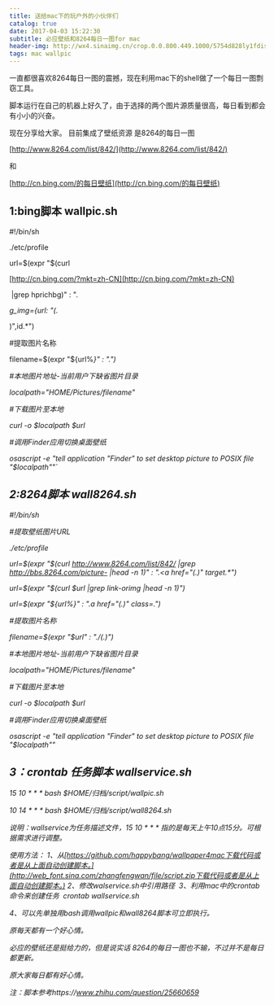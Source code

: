 ```yaml
---
title: 送给mac下的玩户外的小伙伴们
catalog: true
date: 2017-04-03 15:22:30
subtitle: 必应壁纸和8264每日一图for mac
header-img: http://wx4.sinaimg.cn/crop.0.0.800.449.1000/5754d828ly1fdisd5mk98j20m80gotsk.jpg
tags: mac wallpic
---
```

<div class="main_editor" node-type="articleContent">

<div class="WB_editor_iframe" node-type="contentBody" style="opacity: 1; zoom: 1; user-select: initial;">

一直都很喜欢8264每日一图的震撼，现在利用mac下的shell做了一个每日一图剽窃工具。

脚本运行在自己的机器上好久了，由于选择的两个图片源质量很高，每日看到都会有小小的兴奋。

现在分享给大家。 目前集成了壁纸资源 是8264的每日一图

[http://www.8264.com/list/842/](http://www.8264.com/list/842/)

和

[http://cn.bing.com/的每日壁纸](http://cn.bing.com/的每日壁纸)

## 1:bing脚本 wallpic.sh

#!/bin/sh

./etc/profile 

url=$(expr "$(curl 

[http://cn.bing.com/?mkt=zh-CN](http://cn.bing.com/?mkt=zh-CN)

 |grep hprichbg)" : ".

_g_img={url: \"(._

)\",id.*") 

#提取图片名称

filename=$(expr "${url%<i>*}" : ".*")

#本地图片地址-当前用户下缺省图片目录

localpath="$HOME/Pictures/$filename"

#下载图片至本地

curl -o $localpath $url

#调用Finder应用切换桌面壁纸

osascript -e "tell application \"Finder\" to set desktop picture to POSIX file \"$localpath\""`

## 2:8264脚本 wall8264.sh

#!/bin/sh

#提取壁纸图片URL

./etc/profile

url=$(expr "$(curl http://www.8264.com/list/842/ |grep http://bbs.8264.com/picture- |head -n 1)" : ".*<a href=\"\(.*\)\" target.*")

url=$(expr "$(curl $url |grep link-orimg |head -n 1)")

url=$(expr "${url%<i>*}" : ".*a href=\"\(.*\)\" class=.*")

#提取图片名称

filename=$(expr "$url" : ".*/\(.*\)")

#本地图片地址-当前用户下缺省图片目录

localpath="$HOME/Pictures/$filename"

#下载图片至本地

curl -o $localpath $url

#调用Finder应用切换桌面壁纸

osascript -e "tell application \"Finder\" to set desktop picture to POSIX file \"$localpath\""

## 3：crontab 任务脚本 wallservice.sh

15 10 * * * bash $HOME/归档/script/wallpic.sh

10 14 * * * bash $HOME/归档/script/wall8264.sh

说明：wallservice为任务描述文件，15 10 * * * 指的是每天上午10点15分。可根据需求进行调整。

使用方法： 1、从[https://github.com/happybang/wallpaper4mac下载代码或者是从上面自动创建脚本。](http://web_font.sina.com/zhangfengwan/file/script.zip下载代码或者是从上面自动创建脚本。)
2、修改walservice.sh中引用路径 
3、利用mac中的crontab命令来创建任务 
crontab wallservice.sh

4、可以先单独用bash调用wallpic和wall8264脚本可立即执行。​

原每天都有一个好心情。

必应的壁纸还是挺给力的，但是说实话 8264的每日一图也不输，不过并不是每日都更新。

原大家每日都有好心情。

注：脚本参考https://www.zhihu.com/question/25660659​

</div>

</div>
 